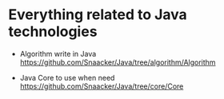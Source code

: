 # Everything related to Java technologies

* Algorithm write in Java   
https://github.com/Snaacker/Java/tree/algorithm/Algorithm

* Java Core to use when need
https://github.com/Snaacker/Java/tree/core/Core
